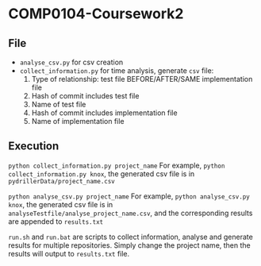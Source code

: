 # COMP0104-Coursework2
## File
- `analyse_csv.py` for csv creation
- `collect_information.py` for time analysis, generate `csv` file:
  1. Type of relationship: test file BEFORE/AFTER/SAME implementation file
  2. Hash of commit includes test file
  3. Name of test file
  4. Hash of commit includes implementation file
  5. Name of implementation file

## Execution
`python collect_information.py project_name`
For example, `python collect_information.py knox`, the generated csv file is in `pydrillerData/project_name.csv`

`python analyse_csv.py project_name`
For example, `python analyse_csv.py knox`, the generated csv file is in `analyseTestfile/analyse_project_name.csv`, and the corresponding results are appended to `results.txt`

`run.sh` and `run.bat` are scripts to collect information, analyse and generate results for multiple repositories. Simply change the project name, then the results will output to `results.txt` file.